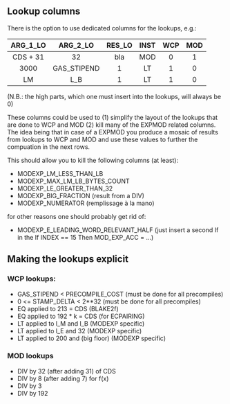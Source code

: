 ## Lookup columns

There is the option to use dedicated columns for the lookups, e.g.:

| ARG_1_LO | ARG_2_LO    | RES_LO | INST  | WCP   | MOD   |
| :---:    | :---:       | :---:  | :---: | :---: | :---: |
| CDS + 31 | 32          | bla    | MOD   | 0     | 1     |
| 3000     | GAS_STIPEND | 1      | LT    | 1     | 0     |
| LM       | L_B         | 1      | LT    | 1     | 0     |

(N.B.: the high parts, which one must insert into the lookups, will always be 0)

These columns could be used to (1) simplify the layout of the lookups that are done to WCP and MOD (2) kill many of the EXPMOD related columns. The idea being that in case of a EXPMOD you produce a mosaic of results from lookups to WCP and MOD and use these values to further the compuation in the next rows.

This should allow you to kill the following columns (at least):
- MODEXP_LM_LESS_THAN_LB
- MODEXP_MAX_LM_LB_BYTES_COUNT
- MODEXP_LE_GREATER_THAN_32
- MODEXP_BIG_FRACTION (result from a DIV)
- MODEXP_NUMERATOR (remplissage à la mano)

for other reasons one should probably get rid of:
- MODEXP_E_LEADING_WORD_RELEVANT_HALF (just insert a second If in the If INDEX ==  15 Then MOD_EXP_ACC = ...)

## Making the lookups explicit

### WCP lookups:

- GAS_STIPEND <  PRECOMPILE_COST       (must be done for all precompiles)
- 0 <= STAMP_DELTA < 2**32             (must be done for all precompiles)
- EQ applied to     213 = CDS          (BLAKE2f)
- EQ applied to 192 * k = CDS          (for ECPAIRING)
- LT applied to l_M and l_B            (MODEXP specific)
- LT applied to l_E and  32            (MODEXP specific)
- LT applied to 200 and (big floor)    (MODEXP specific)

### MOD lookups

- DIV by 32 (after adding 31) of CDS
- DIV by 8  (after adding 7)  for f(x)
- DIV by 3
- DIV by 192
